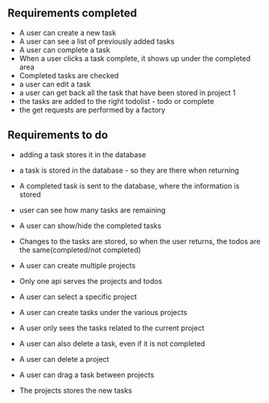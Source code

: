 Requirements completed
-----
* A user can create a new task
* A user can see a list of previously added tasks
* A user can complete a task
* When a user clicks a task complete, it shows up under the completed area
* Completed tasks are checked
* a user can edit a task
* a user can get back all the task that have been stored in project 1
* the tasks are added to the right todolist - todo or complete
* the get requests are performed by a factory





Requirements to do
-----
* adding a task stores it in the database
* a task is stored in the database - so they are there when returning
* A completed task is sent to the database, where the information is stored
* user can see how many tasks are remaining
* A user can show/hide the completed tasks
* Changes to the tasks are stored, so when the user returns, the todos are the same(completed/not completed)

* A user can create multiple projects
* Only one api serves the projects and todos
* A user can select a specific project
* A user can create tasks under the various projects
* A user only sees the tasks related to the current project
* A user can also delete a task, even if it is not completed
* A user can delete a project
* A user can drag a task between projects
* The projects stores the new tasks
